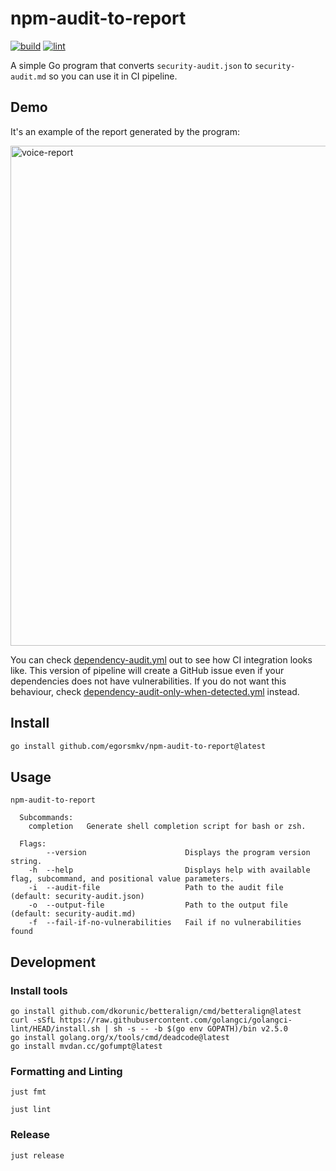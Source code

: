 # npm-audit-to-report

[![build](https://github.com/egorsmkv/npm-audit-to-report/actions/workflows/build.yml/badge.svg)](https://github.com/egorsmkv/npm-audit-to-report/actions/workflows/build.yml)
[![lint](https://github.com/egorsmkv/npm-audit-to-report/actions/workflows/lint.yml/badge.svg)](https://github.com/egorsmkv/npm-audit-to-report/actions/workflows/lint.yml)

A simple Go program that converts `security-audit.json` to `security-audit.md` so you can use it in CI pipeline.

## Demo

It's an example of the report generated by the program:

<img loading="lazy" alt="voice-report" width="800px" src="https://github.com/egorsmkv/npm-audit-to-report/raw/main/demo.png" width="100%"/>

You can check [dependency-audit.yml](https://github.com/egorsmkv/npm-audit-to-report/blob/main/dependency-audit.yml) out to see how CI integration looks like. This version of pipeline will create a GitHub issue even if your dependencies does not have vulnerabilities. If you do not want this behaviour, check [dependency-audit-only-when-detected.yml](https://github.com/egorsmkv/npm-audit-to-report/blob/main/dependency-audit-only-when-detected.yml) instead.

## Install

```bash
go install github.com/egorsmkv/npm-audit-to-report@latest
```

## Usage

```shell
npm-audit-to-report

  Subcommands:
    completion   Generate shell completion script for bash or zsh.

  Flags:
        --version                      Displays the program version string.
    -h  --help                         Displays help with available flag, subcommand, and positional value parameters.
    -i  --audit-file                   Path to the audit file (default: security-audit.json)
    -o  --output-file                  Path to the output file (default: security-audit.md)
    -f  --fail-if-no-vulnerabilities   Fail if no vulnerabilities found
```

## Development

### Install tools

```shell
go install github.com/dkorunic/betteralign/cmd/betteralign@latest
curl -sSfL https://raw.githubusercontent.com/golangci/golangci-lint/HEAD/install.sh | sh -s -- -b $(go env GOPATH)/bin v2.5.0
go install golang.org/x/tools/cmd/deadcode@latest
go install mvdan.cc/gofumpt@latest
```

### Formatting and Linting

```shell
just fmt

just lint
```

### Release

```shell
just release
```
